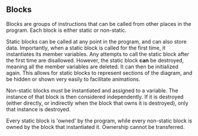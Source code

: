 ## Blocks
Blocks are groups of instructions that can be called from other places in the program. Each block is either static or non-static. 

Static blocks can be called at any point in the program, and can also store data. Importantly, when a static block is called for the first time, it instantiates its member variables. Any attempts to call the static block after the first time are disallowed. However, the static block **can** be destroyed, meaning all the member variables are deleted. It can then be initialized again. This allows for static blocks to represent sections of the diagram, and be hidden or shown very easily to facilitate animations.

Non-static blocks must be instantiated and assigned to a variable. The instance of that block is then considered independently. If it is destroyed (either directly, or indirectly when the block that owns it is destroyed), only that instance is destroyed.

Every static block is 'owned' by the program, while every non-static block is owned by the block that instantiated it. Ownership cannot be transferred.
